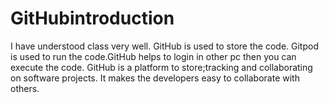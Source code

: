 # GitHubintroduction
 I have understood class very well. GitHub is used to store the code. Gitpod is used to run the code.GitHub helps to login in other pc then you can execute the code. 
GitHub is a platform to store;tracking and collaborating on software projects. 
It makes the developers easy to collaborate with others. 
